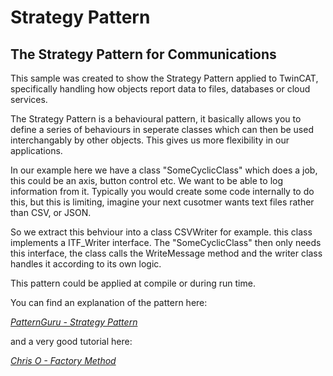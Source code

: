 # Strategy Pattern

## The Strategy Pattern for Communications

This sample was created to show the Strategy Pattern applied to TwinCAT, specifically handling how objects report data to files, databases or cloud services.

The Strategy Pattern is a behavioural pattern, it basically allows you to define a series of behaviours in seperate classes which can then be used interchangably by other objects. This gives us more flexibility in our applications.

In our example here we have a class "SomeCyclicClass" which does a job, this could be an axis, button control etc. We want to be able to log information from it. Typically you would create some code internally to do this, but this is limiting, imagine your next cusotmer wants text files rather than CSV, or JSON. 

So we extract this behviour into a class CSVWriter for example. this class implements a ITF_Writer interface. The "SomeCyclicClass" then only needs this interface, the class calls the WriteMessage method and the writer class handles it according to its own logic.

This pattern could be applied at compile or during run time.

You can find an explanation of the pattern here:

*[PatternGuru - Strategy Pattern](https://refactoring.guru/design-patterns/strategy)*

and a very good tutorial here:

*[Chris O - Factory Method](https://www.youtube.com/watch?v=v9ejT8FO-7I&t=297s)*

